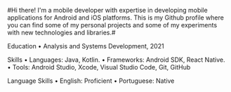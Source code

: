 #Hi there! I'm a mobile developer with expertise in developing mobile applications for Android and iOS platforms. This is my Github profile where you can find some of my personal projects and some of my experiments with new technologies and libraries.#

Education
• Analysis and Systems Development, 2021

Skills
• Languages: Java, Kotlin.
• Frameworks: Android SDK, React Native.
• Tools: Android Studio, Xcode, Visual Studio Code, Git, GitHub

Language Skills
• English: Proficient
• Portuguese: Native
